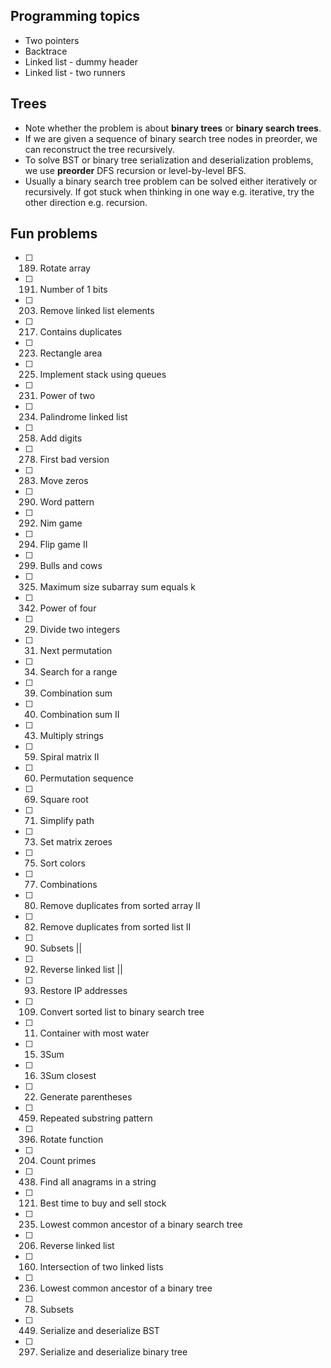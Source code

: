 ## Programming topics

- Two pointers
- Backtrace
- Linked list - dummy header
- Linked list - two runners

## Trees

- Note whether the problem is about **binary trees** or **binary search trees**.
- If we are given a sequence of binary search tree nodes in preorder, we can reconstruct the tree recursively.
- To solve BST or binary tree serialization and deserialization problems, we use **preorder** DFS recursion or level-by-level BFS.
- Usually a binary search tree problem can be solved either iteratively or recursively. If got stuck when thinking in one way e.g. iterative, try the other direction e.g. recursion.

## Fun problems

- [ ] 189. Rotate array
- [ ] 191. Number of 1 bits
- [ ] 203. Remove linked list elements
- [ ] 217. Contains duplicates
- [ ] 223. Rectangle area
- [ ] 225. Implement stack using queues
- [ ] 231. Power of two
- [ ] 234. Palindrome linked list
- [ ] 258. Add digits
- [ ] 278. First bad version
- [ ] 283. Move zeros
- [ ] 290. Word pattern
- [ ] 292. Nim game
- [ ] 294. Flip game II
- [ ] 299. Bulls and cows
- [ ] 325. Maximum size subarray sum equals k
- [ ] 342. Power of four
- [ ] 029. Divide two integers
- [ ] 031. Next permutation
- [ ] 034. Search for a range
- [ ] 039. Combination sum
- [ ] 040. Combination sum II
- [ ] 043. Multiply strings
- [ ] 059. Spiral matrix II
- [ ] 060. Permutation sequence
- [ ] 069. Square root
- [ ] 071. Simplify path
- [ ] 073. Set matrix zeroes
- [ ] 075. Sort colors
- [ ] 077. Combinations
- [ ] 080. Remove duplicates from sorted array II
- [ ] 082. Remove duplicates from sorted list II
- [ ] 090. Subsets ||
- [ ] 092. Reverse linked list ||
- [ ] 093. Restore IP addresses
- [ ] 109. Convert sorted list to binary search tree
- [ ] 011. Container with most water
- [ ] 015. 3Sum
- [ ] 016. 3Sum closest
- [ ] 022. Generate parentheses
- [ ] 459. Repeated substring pattern
- [ ] 396. Rotate function
- [ ] 204. Count primes
- [ ] 438. Find all anagrams in a string
- [ ] 121. Best time to buy and sell stock
- [ ] 235. Lowest common ancestor of a binary search tree
- [ ] 206. Reverse linked list
- [ ] 160. Intersection of two linked lists
- [ ] 236. Lowest common ancestor of a binary tree
- [ ] 078. Subsets
- [ ] 449. Serialize and deserialize BST
- [ ] 297. Serialize and deserialize binary tree
